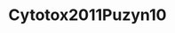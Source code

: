 # Cytotox2011Puzyn10
<a name="material" />
<script type="application/ld+json">

  {
    "@context": "https://schema.org/",
    "@type": "ChemicalSubstance",
    "http://purl.org/dc/terms/conformsTo":
      {
        "@type": "CreativeWork",
        "@id": "https://bioschemas.org/profiles/ChemicalSubstance/0.4-RELEASE/"
      },
    "@id": "https://egonw.github.io/nanowiki/nanowiki10.html#material",
    "name": "Cytotox2011Puzyn10",
    "sameAs: "http://127.0.0.1/mediawiki/index.php/Special:URIResolver/Cytotox2011Puzyn10"
  }
</script>

